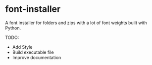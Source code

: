 # font-installer
 A font installer for folders and zips with a lot of font weights built with Python.

 TODO:
 - Add Style
 - Build executable file
 - Improve documentation
